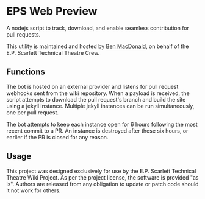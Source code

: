 # EPS Web Preview
A nodejs script to track, download, and enable seamless contribution for pull requests.

This utility is maintained and hosted by [Ben MacDonald](https://github.com/Quantum158), on behalf of the E.P. Scarlett Technical Theatre Crew.


## Functions
The bot is hosted on an external provider and listens for pull request webhooks sent from the wiki repository. When a payload is received, the script attempts to download the pull request's branch and build the site using a jekyll instance. Multiple jekyll instances can be run simultaneously, one per pull request. 

The bot attempts to keep each instance open for 6 hours following the most recent commit to a PR. An instance is destroyed after these six hours, or earlier if the PR is closed for any reason.


## Usage
This project was designed exclusively for use by the E.P. Scarlett Technical Theatre Wiki Project. As per the project license, the software is provided "as is". Authors are released from any obligation to update or patch code should it not work for others.  

